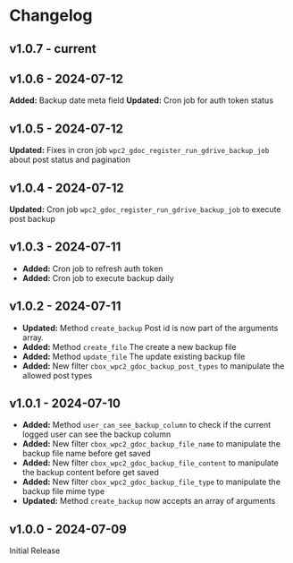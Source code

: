 # Changelog

## v1.0.7 - current

## v1.0.6 - 2024-07-12

**Added:** Backup date meta field
**Updated:** Cron job for auth token status

## v1.0.5 - 2024-07-12

**Updated:** Fixes in cron job `wpc2_gdoc_register_run_gdrive_backup_job` about post status and pagination

## v1.0.4 - 2024-07-12

**Updated:** Cron job `wpc2_gdoc_register_run_gdrive_backup_job` to execute post backup

## v1.0.3 - 2024-07-11

- **Added:** Cron job to refresh auth token
- **Added:** Cron job to execute backup daily

## v1.0.2 - 2024-07-11

- **Updated:** Method `create_backup` Post id is now part of the arguments array.
- **Added:** Method `create_file` The create a new backup file
- **Added:** Method `update_file` The update existing backup file
- **Added:** New filter `cbox_wpc2_gdoc_backup_post_types` to manipulate the allowed post types

## v1.0.1 - 2024-07-10

- **Added:** Method `user_can_see_backup_column` to check if the current logged user can see the backup column
- **Added:** New filter `cbox_wpc2_gdoc_backup_file_name` to manipulate the backup file name before get saved
- **Added:** New filter `cbox_wpc2_gdoc_backup_file_content` to manipulate the backup content before get saved
- **Added:** New filter `cbox_wpc2_gdoc_backup_file_type` to manipulate the backup file mime type
- **Updated:** Method `create_backup` now accepts an array of arguments

## v1.0.0 - 2024-07-09

Initial Release

